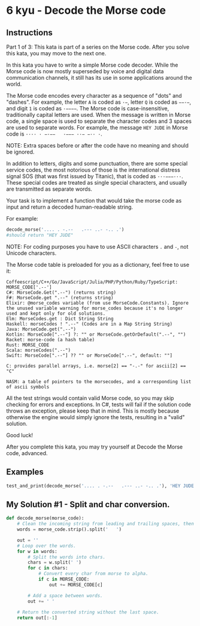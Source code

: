 # 6 kyu - Decode the Morse code
## Instructions
Part 1 of 3: This kata is part of a series on the Morse code. After you solve this kata, you may move to the next one.

In this kata you have to write a simple Morse code decoder. While the Morse code is now mostly superseded by voice and digital data communication channels, it still has its use in some applications around the world.

The Morse code encodes every character as a sequence of "dots" and "dashes". For example, the letter `A` is coded as `·−`, letter `Q` is coded as `−−·−`, and digit `1` is coded as `·−−−−`. The Morse code is case-insensitive, traditionally capital letters are used. When the message is written in Morse code, a single space is used to separate the character codes and 3 spaces are used to separate words. For example, the message `HEY JUDE` in Morse code is `···· · −·−−   ·−−− ··− −·· ·`.

NOTE: Extra spaces before or after the code have no meaning and should be ignored.

In addition to letters, digits and some punctuation, there are some special service codes, the most notorious of those is the international distress signal SOS (that was first issued by Titanic), that is coded as `···−−−···`. These special codes are treated as single special characters, and usually are transmitted as separate words.

Your task is to implement a function that would take the morse code as input and return a decoded human-readable string.

For example:

```python
decode_morse('.... . -.--   .--- ..- -.. .')
#should return "HEY JUDE"
```
NOTE: For coding purposes you have to use ASCII characters `.` and `-`, not Unicode characters.

The Morse code table is preloaded for you as a dictionary, feel free to use it:

    Coffeescript/C++/Go/JavaScript/Julia/PHP/Python/Ruby/TypeScript: MORSE_CODE['.--']
    C#: MorseCode.Get(".--") (returns string)
    F#: MorseCode.get ".--" (returns string)
    Elixir: @morse_codes variable (from use MorseCode.Constants). Ignore the unused variable warning for morse_codes because it's no longer used and kept only for old solutions.
    Elm: MorseCodes.get : Dict String String
    Haskell: morseCodes ! ".--" (Codes are in a Map String String)
    Java: MorseCode.get(".--")
    Kotlin: MorseCode[".--"] ?: "" or MorseCode.getOrDefault(".--", "")
    Racket: morse-code (a hash table)
    Rust: MORSE_CODE
    Scala: morseCodes(".--")
    Swift: MorseCode[".--"] ?? "" or MorseCode[".--", default: ""]

    C: provides parallel arrays, i.e. morse[2] == "-.-" for ascii[2] == "C"

    NASM: a table of pointers to the morsecodes, and a corresponding list of ascii symbols

All the test strings would contain valid Morse code, so you may skip checking for errors and exceptions. In C#, tests will fail if the solution code throws an exception, please keep that in mind. This is mostly because otherwise the engine would simply ignore the tests, resulting in a "valid" solution.

Good luck!

After you complete this kata, you may try yourself at Decode the Morse code, advanced.

## Examples
```python
test_and_print(decode_morse('.... . -.--   .--- ..- -.. .'), 'HEY JUDE')
```

## My Solution #1 - Split and char conversion.
```python
def decode_morse(morse_code):
    # Clean the incoming string from leading and trailing spaces, then split into words.
    words = morse_code.strip().split('   ')

    out = ''
    # Loop over the words.
    for w in words:
        # Split the words into chars.
        chars = w.split(' ')
        for c in chars:
            # Convert every char from morse to alpha.
            if c in MORSE_CODE:
                out += MORSE_CODE[c]

        # Add a space between words.    
        out += ' '
    
    # Return the converted string without the last space.
    return out[:-1]
```